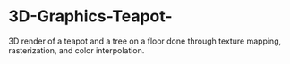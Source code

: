 # 3D-Graphics-Teapot-
3D render of a teapot and a tree on a floor done through texture mapping, rasterization, and color interpolation.

